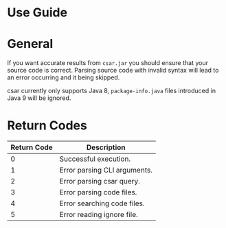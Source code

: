 Use Guide
========

# General
If you want accurate results from `csar.jar` you should ensure that your source code is correct.
Parsing source code with invalid syntax will lead to an error occurring and it being skipped.

csar currently only supports Java 8, `package-info.java` files introduced in Java 9 will be ignored.

# Return Codes
| Return Code | Description |
|---|---|
| 0 | Successful execution. |
| 1 | Error parsing CLI arguments. |
| 2 | Error parsing csar query. |
| 3 | Error parsing code files. |
| 4 | Error searching code files. |
| 5 | Error reading ignore file. |
